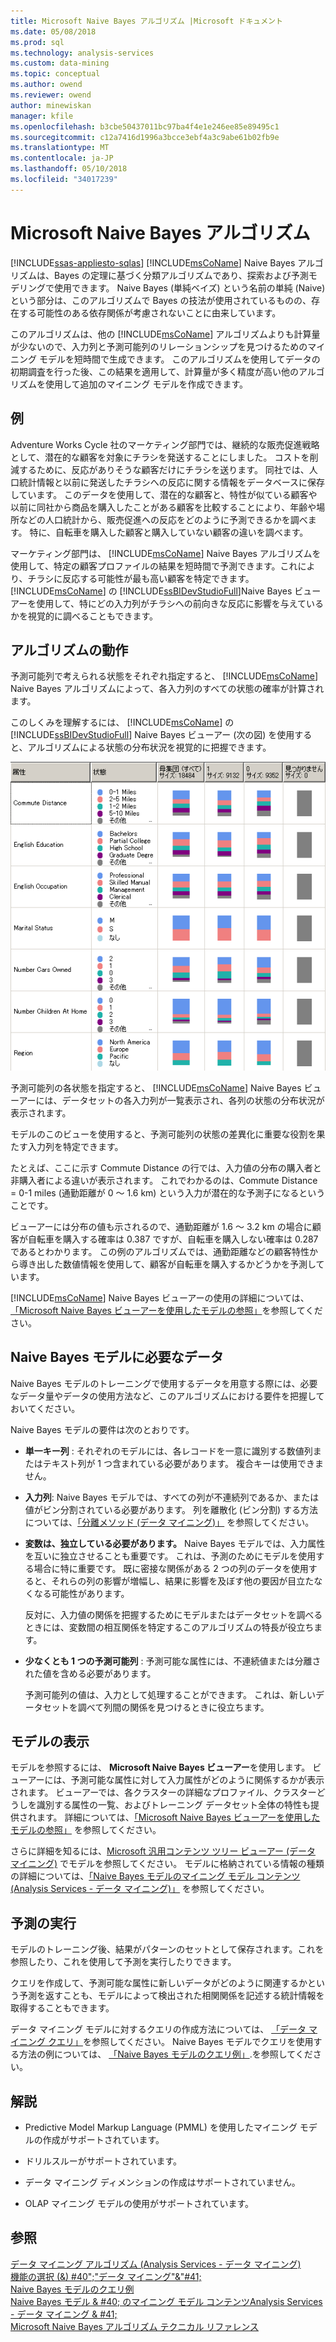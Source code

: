 ```yaml
---
title: Microsoft Naive Bayes アルゴリズム |Microsoft ドキュメント
ms.date: 05/08/2018
ms.prod: sql
ms.technology: analysis-services
ms.custom: data-mining
ms.topic: conceptual
ms.author: owend
ms.reviewer: owend
author: minewiskan
manager: kfile
ms.openlocfilehash: b3cbe50437011bc97ba4f4e1e246ee85e89495c1
ms.sourcegitcommit: c12a7416d1996a3bcce3ebf4a3c9abe61b02fb9e
ms.translationtype: MT
ms.contentlocale: ja-JP
ms.lasthandoff: 05/10/2018
ms.locfileid: "34017239"
---
```

# <a name="microsoft-naive-bayes-algorithm"></a>Microsoft Naive Bayes アルゴリズム
[!INCLUDE[ssas-appliesto-sqlas](../../includes/ssas-appliesto-sqlas.md)]
  [!INCLUDE[msCoName](../../includes/msconame-md.md)] Naive Bayes アルゴリズムは、Bayes の定理に基づく分類アルゴリズムであり、探索および予測モデリングで使用できます。 Naive Bayes (単純ベイズ) という名前の単純 (Naive) という部分は、このアルゴリズムで Bayes の技法が使用されているものの、存在する可能性のある依存関係が考慮されないことに由来しています。  
  
 このアルゴリズムは、他の [!INCLUDE[msCoName](../../includes/msconame-md.md)] アルゴリズムよりも計算量が少ないので、入力列と予測可能列のリレーションシップを見つけるためのマイニング モデルを短時間で生成できます。 このアルゴリズムを使用してデータの初期調査を行った後、この結果を適用して、計算量が多く精度が高い他のアルゴリズムを使用して追加のマイニング モデルを作成できます。  
  
## <a name="example"></a>例  
 Adventure Works Cycle 社のマーケティング部門では、継続的な販売促進戦略として、潜在的な顧客を対象にチラシを発送することにしました。 コストを削減するために、反応がありそうな顧客だけにチラシを送ります。 同社では、人口統計情報と以前に発送したチラシへの反応に関する情報をデータベースに保存しています。 このデータを使用して、潜在的な顧客と、特性が似ている顧客や以前に同社から商品を購入したことがある顧客を比較することにより、年齢や場所などの人口統計から、販売促進への反応をどのように予測できるかを調べます。 特に、自転車を購入した顧客と購入していない顧客の違いを調べます。  
  
 マーケティング部門は、 [!INCLUDE[msCoName](../../includes/msconame-md.md)] Naive Bayes アルゴリズムを使用して、特定の顧客プロファイルの結果を短時間で予測できます。これにより、チラシに反応する可能性が最も高い顧客を特定できます。 [!INCLUDE[msCoName](../../includes/msconame-md.md)] の [!INCLUDE[ssBIDevStudioFull](../../includes/ssbidevstudiofull-md.md)]Naive Bayes ビューアーを使用して、特にどの入力列がチラシへの前向きな反応に影響を与えているかを視覚的に調べることもできます。  
  
## <a name="how-the-algorithm-works"></a>アルゴリズムの動作  
 予測可能列で考えられる状態をそれぞれ指定すると、 [!INCLUDE[msCoName](../../includes/msconame-md.md)] Naive Bayes アルゴリズムによって、各入力列のすべての状態の確率が計算されます。  
  
 このしくみを理解するには、 [!INCLUDE[msCoName](../../includes/msconame-md.md)] の [!INCLUDE[ssBIDevStudioFull](../../includes/ssbidevstudiofull-md.md)] Naive Bayes ビューアー (次の図) を使用すると、アルゴリズムによる状態の分布状況を視覚的に把握できます。  
  
 ![Naive bayes 分布で状態の](../../analysis-services/data-mining/media/naive-bayes.gif "Naive bayes 分布の状態")  
  
 予測可能列の各状態を指定すると、 [!INCLUDE[msCoName](../../includes/msconame-md.md)] Naive Bayes ビューアーには、データセットの各入力列が一覧表示され、各列の状態の分布状況が表示されます。  
  
 モデルのこのビューを使用すると、予測可能列の状態の差異化に重要な役割を果たす入力列を特定できます。  
  
 たとえば、ここに示す Commute Distance の行では、入力値の分布の購入者と非購入者による違いが表示されます。 これでわかるのは、Commute Distance = 0-1 miles (通勤距離が 0 ～ 1.6 km) という入力が潜在的な予測子になるということです。  
  
 ビューアーには分布の値も示されるので、通勤距離が 1.6 ～ 3.2 km の場合に顧客が自転車を購入する確率は 0.387 ですが、自転車を購入しない確率は 0.287 であるとわかります。 この例のアルゴリズムでは、通勤距離などの顧客特性から導き出した数値情報を使用して、顧客が自転車を購入するかどうかを予測しています。  
  
 [!INCLUDE[msCoName](../../includes/msconame-md.md)] Naive Bayes ビューアーの使用の詳細については、 [「Microsoft Naive Bayes ビューアーを使用したモデルの参照」](../../analysis-services/data-mining/browse-a-model-using-the-microsoft-naive-bayes-viewer.md)を参照してください。  
  
## <a name="data-required-for-naive-bayes-models"></a>Naive Bayes モデルに必要なデータ  
 Naive Bayes モデルのトレーニングで使用するデータを用意する際には、必要なデータ量やデータの使用方法など、このアルゴリズムにおける要件を把握しておいてください。  
  
 Naive Bayes モデルの要件は次のとおりです。  
  
-   **単一キー列** : それぞれのモデルには、各レコードを一意に識別する数値列またはテキスト列が 1 つ含まれている必要があります。 複合キーは使用できません。  
  
-   **入力列**: Naive Bayes モデルでは、すべての列が不連続列であるか、または値がビン分割されている必要があります。 列を離散化 (ビン分割) する方法については、[「分離メソッド (データ マイニング)」](../../analysis-services/data-mining/discretization-methods-data-mining.md) を参照してください。  
  
-   **変数は、独立している必要があります。** Naive Bayes モデルでは、入力属性を互いに独立させることも重要です。 これは、予測のためにモデルを使用する場合に特に重要です。 既に密接な関係がある 2 つの列のデータを使用すると、それらの列の影響が増幅し、結果に影響を及ぼす他の要因が目立たなくなる可能性があります。  
  
     反対に、入力値の関係を把握するためにモデルまたはデータセットを調べるときには、変数間の相互関係を特定するこのアルゴリズムの特長が役立ちます。  
  
-   **少なくとも 1 つの予測可能列** : 予測可能な属性には、不連続値または分離された値を含める必要があります。  
  
     予測可能列の値は、入力として処理することができます。 これは、新しいデータセットを調べて列間の関係を見つけるときに役立ちます。  
  
## <a name="viewing-the-model"></a>モデルの表示  
 モデルを参照するには、 **Microsoft Naive Bayes ビューアー**を使用します。 ビューアーには、予測可能な属性に対して入力属性がどのように関係するかが表示されます。 ビューアーでは、各クラスターの詳細なプロファイル、クラスターどうしを識別する属性の一覧、およびトレーニング データセット全体の特性も提供されます。 詳細については、[「Microsoft Naive Bayes ビューアーを使用したモデルの参照」](../../analysis-services/data-mining/browse-a-model-using-the-microsoft-naive-bayes-viewer.md) を参照してください。  
  
 さらに詳細を知るには、[Microsoft 汎用コンテンツ ツリー ビューアー (データ マイニング)](http://msdn.microsoft.com/library/751b4393-f6fd-48c1-bcef-bdca589ce34c) でモデルを参照してください。 モデルに格納されている情報の種類の詳細については、[「Naive Bayes モデルのマイニング モデル コンテンツ (Analysis Services - データ マイニング)」](../../analysis-services/data-mining/mining-model-content-for-naive-bayes-models-analysis-services-data-mining.md) を参照してください。  
  
## <a name="making-predictions"></a>予測の実行  
 モデルのトレーニング後、結果がパターンのセットとして保存されます。これを参照したり、これを使用して予測を実行したりできます。  
  
 クエリを作成して、予測可能な属性に新しいデータがどのように関連するかという予測を返すことも、モデルによって検出された相関関係を記述する統計情報を取得することもできます。  
  
 データ マイニング モデルに対するクエリの作成方法については、 [「データ マイニング クエリ」](../../analysis-services/data-mining/data-mining-queries.md)を参照してください。 Naive Bayes モデルでクエリを使用する方法の例については、 [「Naive Bayes モデルのクエリ例」](../../analysis-services/data-mining/naive-bayes-model-query-examples.md).を参照してください。  
  
## <a name="remarks"></a>解説  
  
-   Predictive Model Markup Language (PMML) を使用したマイニング モデルの作成がサポートされています。  
  
-   ドリルスルーがサポートされています。  
  
-   データ マイニング ディメンションの作成はサポートされていません。  
  
-   OLAP マイニング モデルの使用がサポートされています。  
  
## <a name="see-also"></a>参照  
 [データ マイニング アルゴリズム &#40;Analysis Services - データ マイニング&#41;](../../analysis-services/data-mining/data-mining-algorithms-analysis-services-data-mining.md)   
 [機能の選択 (&) #40";"データ マイニング"&"#41;](../../analysis-services/data-mining/feature-selection-data-mining.md)   
 [Naive Bayes モデルのクエリ例](../../analysis-services/data-mining/naive-bayes-model-query-examples.md)   
 [Naive Bayes モデル & #40; のマイニング モデル コンテンツAnalysis Services - データ マイニング & #41;](../../analysis-services/data-mining/mining-model-content-for-naive-bayes-models-analysis-services-data-mining.md)   
 [Microsoft Naive Bayes アルゴリズム テクニカル リファレンス](../../analysis-services/data-mining/microsoft-naive-bayes-algorithm-technical-reference.md)  
  
  
